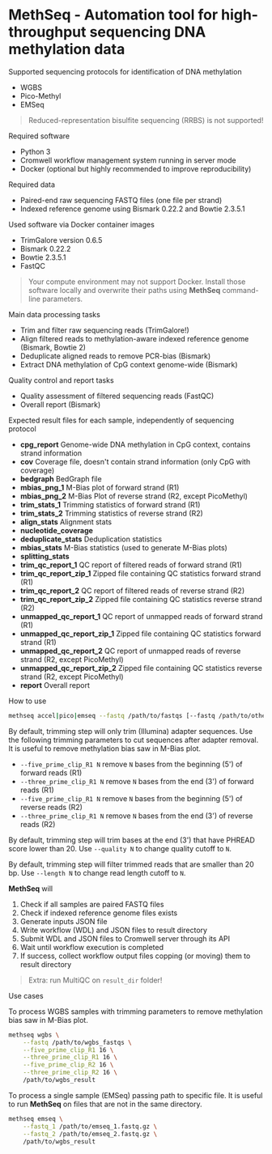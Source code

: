 # MethSeq - Automation tool for high-throughput sequencing DNA methylation data

Supported sequencing protocols for identification of DNA methylation

- WGBS
- Pico-Methyl
- EMSeq

> Reduced-representation bisulfite sequencing (RRBS) is not supported!

Required software

- Python 3
- Cromwell workflow management system running in server mode
- Docker (optional but highly recommended to improve reproducibility)

Required data

- Paired-end raw sequencing FASTQ files (one file per strand)
- Indexed reference genome using Bismark 0.22.2 and Bowtie 2.3.5.1

Used software via Docker container images

- TrimGalore version 0.6.5
- Bismark 0.22.2
- Bowtie 2.3.5.1
- FastQC 

> Your compute environment may not support Docker. Install those software locally and overwrite their paths using **MethSeq** command-line parameters.

Main data processing tasks

- Trim and filter raw sequencing reads (TrimGalore!)
- Align filtered reads to methylation-aware indexed reference genome (Bismark, Bowtie 2)
- Deduplicate aligned reads to remove PCR-bias (Bismark)
- Extract DNA methylation of CpG context genome-wide (Bismark)

Quality control and report tasks

- Quality assessment of filtered sequencing reads (FastQC)
- Overall report (Bismark)

Expected result files for each sample, independently of sequencing protocol

- **cpg_report** Genome-wide DNA methylation in CpG context, contains strand information
- **cov** Coverage file, doesn't contain strand information (only CpG with coverage)
- **bedgraph** BedGraph file
- **mbias_png_1** M-Bias plot of forward strand (R1)
- **mbias_png_2** M-Bias Plot of reverse strand (R2, except PicoMethyl)
- **trim_stats_1** Trimming statistics of forward strand (R1)
- **trim_stats_2** Trimming statistics of reverse strand (R2)
- **align_stats** Alignment stats
- **nucleotide_coverage** 
- **deduplicate_stats** Deduplication statistics
- **mbias_stats** M-Bias statistics (used to generate M-Bias plots)
- **splitting_stats** 
- **trim_qc_report_1** QC report of filtered reads of forward strand (R1)
- **trim_qc_report_zip_1** Zipped file containing QC statistics forward strand (R1)
- **trim_qc_report_2** QC report of filtered reads of reverse strand (R2)
- **trim_qc_report_zip_2** Zipped file containing QC statistics reverse strand (R2)
- **unmapped_qc_report_1** QC report of unmapped reads of forward strand (R1)
- **unmapped_qc_report_zip_1** Zipped file containing QC statistics forward strand (R1)
- **unmapped_qc_report_2** QC report of unmapped reads of reverse strand (R2, except PicoMethyl)
- **unmapped_qc_report_zip_2** Zipped file containing QC statistics reverse strand (R2, except PicoMethyl)
- **report** Overall report

How to use

```bash
methseq accel|pico|emseq --fastq /path/to/fastqs [--fastq /path/to/other_fastqs] [trimming parameters] result_dir
```

By default, trimming step will only trim (Illumina) adapter sequences.
Use the following trimming parameters to cut sequences after adapter removal.
It is useful to remove methylation bias saw in M-Bias plot.

- `--five_prime_clip_R1 N` remove `N` bases from the beginning (5') of forward reads (R1)
- `--three_prime_clip_R1 N` remove `N` bases from the end (3') of forward reads (R1)
- `--five_prime_clip_R1 N` remove `N` bases from the beginning (5') of reverse reads (R2)
- `--three_prime_clip_R1 N` remove `N` bases from the end (3') of reverse reads (R2)

By default, trimming step will trim bases at the end (3') that have PHREAD score lower than 20.
Use `--quality N` to change quality cutoff to `N`.

By default, trimming step will filter trimmed reads that are smaller than 20 bp.
Use `--length N` to change read length cutoff to `N`. 

**MethSeq** will

1. Check if all samples are paired FASTQ files
2. Check if indexed reference genome files exists
3. Generate inputs JSON file
4. Write workflow (WDL) and JSON files to result directory
5. Submit WDL and JSON files to Cromwell server through its API
6. Wait until workflow execution is completed
7. If success, collect workflow output files copping (or moving) them to result directory 

> Extra: run MultiQC on `result_dir` folder!

Use cases

To process WGBS samples with trimming parameters to remove methylation bias saw in M-Bias plot.

```bash
methseq wgbs \
    --fastq /path/to/wgbs_fastqs \
    --five_prime_clip_R1 16 \
    --three_prime_clip_R1 16 \
    --five_prime_clip_R2 16 \
    --three_prime_clip_R2 16 \
    /path/to/wgbs_result
```

To process a single sample (EMSeq) passing path to specific file.
It is useful to run **MethSeq** on files that are not in the same directory.

```bash
methseq emseq \
    --fastq_1 /path/to/emseq_1.fastq.gz \
    --fastq_2 /path/to/emseq_2.fastq.gz \
    /path/to/wgbs_result
```